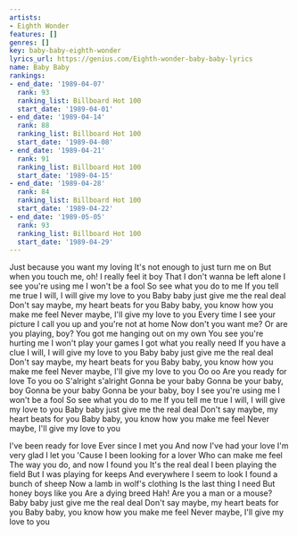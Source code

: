 ```yaml
---
artists:
- Eighth Wonder
features: []
genres: []
key: baby-baby-eighth-wonder
lyrics_url: https://genius.com/Eighth-wonder-baby-baby-lyrics
name: Baby Baby
rankings:
- end_date: '1989-04-07'
  rank: 93
  ranking_list: Billboard Hot 100
  start_date: '1989-04-01'
- end_date: '1989-04-14'
  rank: 88
  ranking_list: Billboard Hot 100
  start_date: '1989-04-08'
- end_date: '1989-04-21'
  rank: 91
  ranking_list: Billboard Hot 100
  start_date: '1989-04-15'
- end_date: '1989-04-28'
  rank: 84
  ranking_list: Billboard Hot 100
  start_date: '1989-04-22'
- end_date: '1989-05-05'
  rank: 93
  ranking_list: Billboard Hot 100
  start_date: '1989-04-29'
---
```

Just because you want my loving
It's not enough to just turn me on
But when you touch me, oh!
I really feel it boy
That I don't wanna be left alone
I see you're using me
I won't be a fool
So see what you do to me
If you tell me true
I will, I will give my love to you
Baby baby just give me the real deal
Don't say maybe, my heart beats for you
Baby baby, you know how you make me feel
Never maybe, I'll give my love to you
Every time I see your picture
I call you up and you're not at home
Now don't you want me?
Or are you playing, boy?
You got me hanging out on my own
You see you're hurting me
I won't play your games
I got what you really need
If you have a clue
I will, I will give my love to you
Baby baby just give me the real deal
Don't say maybe, my heart beats for you
Baby baby, you know how you make me feel
Never maybe, I'll give my love to you
Oo oo
Are you ready for love
To you oo
S'alright s'alright
Gonna be your baby
Gonna be your baby, boy
Gonna be your baby
Gonna be your baby, boy
I see you're using me
I won't be a fool
So see what you do to me
If you tell me true
I will, I will give my love to you
Baby baby just give me the real deal
Don't say maybe, my heart beats for you
Baby baby, you know how you make me feel
Never maybe, I'll give my love to you

I've been ready for love
Ever since I met you
And now I've had your love
I'm very glad I let you
'Cause I been looking for a lover
Who can make me feel
The way you do, and now I found you
It's the real deal
I been playing the field
But I was playing for keeps
And everywhere I seem to look
I found a bunch of sheep
Now a lamb in wolf's clothing
Is the last thing I need
But honey boys like you
Are a dying breed
Hah!
Are you a man or a mouse?
Baby baby just give me the real deal
Don't say maybe, my heart beats for you
Baby baby, you know how you make me feel
Never maybe, I'll give my love to you
